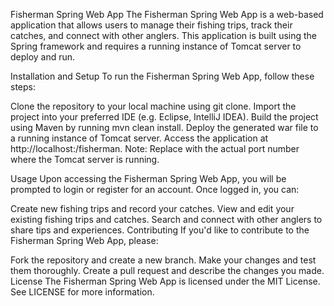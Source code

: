 Fisherman Spring Web App
The Fisherman Spring Web App is a web-based application that allows users to manage their fishing trips, track their catches, and connect with other anglers. This application is built using the Spring framework and requires a running instance of Tomcat server to deploy and run.

Installation and Setup
To run the Fisherman Spring Web App, follow these steps:

Clone the repository to your local machine using git clone.
Import the project into your preferred IDE (e.g. Eclipse, IntelliJ IDEA).
Build the project using Maven by running mvn clean install.
Deploy the generated war file to a running instance of Tomcat server.
Access the application at http://localhost:<port>/fisherman.
Note: Replace <port> with the actual port number where the Tomcat server is running.

Usage
Upon accessing the Fisherman Spring Web App, you will be prompted to login or register for an account. Once logged in, you can:

Create new fishing trips and record your catches.
View and edit your existing fishing trips and catches.
Search and connect with other anglers to share tips and experiences.
Contributing
If you'd like to contribute to the Fisherman Spring Web App, please:

Fork the repository and create a new branch.
Make your changes and test them thoroughly.
Create a pull request and describe the changes you made.
License
The Fisherman Spring Web App is licensed under the MIT License. See LICENSE for more information.
